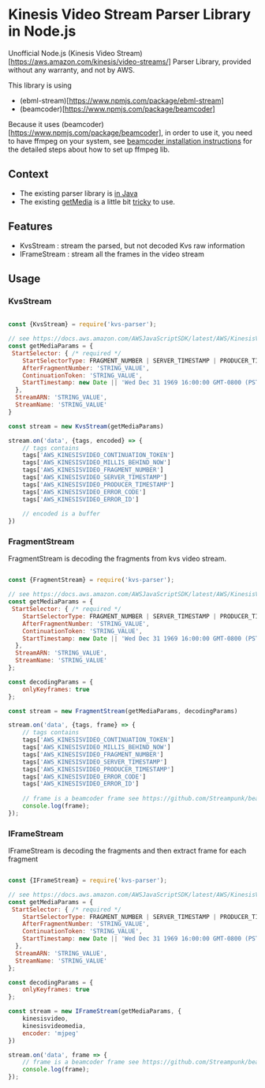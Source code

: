 # Kinesis Video Stream Parser Library in Node.js

Unofficial Node.js (Kinesis Video Stream)[https://aws.amazon.com/kinesis/video-streams/] Parser Library, provided without any warranty, and not by AWS.

This library is using 
* (ebml-stream)[https://www.npmjs.com/package/ebml-stream]
* (beamcoder)[https://www.npmjs.com/package/beamcoder]

Because it uses (beamcoder)[https://www.npmjs.com/package/beamcoder], in order to use it, you need to have ffmpeg on your system, see [beamcoder installation instructions](https://github.com/Streampunk/beamcoder#installation) for the detailed steps about how to set up ffmpeg lib.

## Context

* The existing parser library is [in Java](https://docs.aws.amazon.com/kinesisvideostreams/latest/dg/parser-library.html)
* The existing [getMedia](https://docs.aws.amazon.com/AWSJavaScriptSDK/latest/AWS/KinesisVideoMedia.html#getMedia-property) is a little bit [tricky](https://stackoverflow.com/questions/53921074/how-to-get-metadata-from-amazon-kinesis-video-streams-via-video-js-and-http-stre/71298009#71298009) to use.

## Features

* KvsStream : stream the parsed, but not decoded Kvs raw information
* IFrameStream : stream all the frames in the video stream

## Usage

### KvsStream

```js

const {KvsStream} = require('kvs-parser');

// see https://docs.aws.amazon.com/AWSJavaScriptSDK/latest/AWS/KinesisVideoMedia.html#getMedia-property
const getMediaParams = {
 StartSelector: { /* required */
    StartSelectorType: FRAGMENT_NUMBER | SERVER_TIMESTAMP | PRODUCER_TIMESTAMP | NOW | EARLIEST | CONTINUATION_TOKEN, /* required */
    AfterFragmentNumber: 'STRING_VALUE',
    ContinuationToken: 'STRING_VALUE',
    StartTimestamp: new Date || 'Wed Dec 31 1969 16:00:00 GMT-0800 (PST)' || 123456789
  },
  StreamARN: 'STRING_VALUE',
  StreamName: 'STRING_VALUE'
}

const stream = new KvsStream(getMediaParams)

stream.on('data', {tags, encoded} => {
	// tags contains 
	tags['AWS_KINESISVIDEO_CONTINUATION_TOKEN']
	tags['AWS_KINESISVIDEO_MILLIS_BEHIND_NOW']
	tags['AWS_KINESISVIDEO_FRAGMENT_NUMBER']
	tags['AWS_KINESISVIDEO_SERVER_TIMESTAMP']
	tags['AWS_KINESISVIDEO_PRODUCER_TIMESTAMP']
	tags['AWS_KINESISVIDEO_ERROR_CODE']
	tags['AWS_KINESISVIDEO_ERROR_ID']
	
	// encoded is a buffer
})

```


### FragmentStream

FragmentStream is decoding the fragments from kvs video stream.

```js

const {FragmentStream} = require('kvs-parser');

// see https://docs.aws.amazon.com/AWSJavaScriptSDK/latest/AWS/KinesisVideoMedia.html#getMedia-property
const getMediaParams = {
 StartSelector: { /* required */
    StartSelectorType: FRAGMENT_NUMBER | SERVER_TIMESTAMP | PRODUCER_TIMESTAMP | NOW | EARLIEST | CONTINUATION_TOKEN, /* required */
    AfterFragmentNumber: 'STRING_VALUE',
    ContinuationToken: 'STRING_VALUE',
    StartTimestamp: new Date || 'Wed Dec 31 1969 16:00:00 GMT-0800 (PST)' || 123456789
  },
  StreamARN: 'STRING_VALUE',
  StreamName: 'STRING_VALUE'
};

const decodingParams = {
	onlyKeyframes: true
};

const stream = new FragmentStream(getMediaParams, decodingParams)

stream.on('data', {tags, frame} => {
	// tags contains 
	tags['AWS_KINESISVIDEO_CONTINUATION_TOKEN']
	tags['AWS_KINESISVIDEO_MILLIS_BEHIND_NOW']
	tags['AWS_KINESISVIDEO_FRAGMENT_NUMBER']
	tags['AWS_KINESISVIDEO_SERVER_TIMESTAMP']
	tags['AWS_KINESISVIDEO_PRODUCER_TIMESTAMP']
	tags['AWS_KINESISVIDEO_ERROR_CODE']
	tags['AWS_KINESISVIDEO_ERROR_ID']
	
	// frame is a beamcoder frame see https://github.com/Streampunk/beamcoder#creating-frames
	console.log(frame);
});
```

### IFrameStream

IFrameStream is decoding the fragments and then extract frame for each fragment

```js

const {IFrameStream} = require('kvs-parser');

// see https://docs.aws.amazon.com/AWSJavaScriptSDK/latest/AWS/KinesisVideoMedia.html#getMedia-property
const getMediaParams = {
 StartSelector: { /* required */
    StartSelectorType: FRAGMENT_NUMBER | SERVER_TIMESTAMP | PRODUCER_TIMESTAMP | NOW | EARLIEST | CONTINUATION_TOKEN, /* required */
    AfterFragmentNumber: 'STRING_VALUE',
    ContinuationToken: 'STRING_VALUE',
    StartTimestamp: new Date || 'Wed Dec 31 1969 16:00:00 GMT-0800 (PST)' || 123456789
  },
  StreamARN: 'STRING_VALUE',
  StreamName: 'STRING_VALUE'
};

const decodingParams = {
	onlyKeyframes: true
};

const stream = new IFrameStream(getMediaParams, {
	kinesisvideo,
	kinesisvideomedia,
	encoder: 'mjpeg'
})

stream.on('data', frame => {
	// frame is a beamcoder frame see https://github.com/Streampunk/beamcoder#creating-frames
	console.log(frame);
});
```
